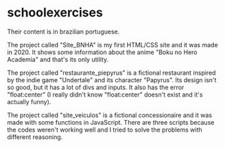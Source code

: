 # schoolexercises
Their content is in brazilian portuguese.

The project called "Site_BNHA" is my first HTML/CSS site and it was made in 2020. It shows some information about the anime "Boku no Hero Academia" and that's its only utility. 

The project called "restaurante_piepyrus" is a fictional restaurant inspired by the indie game "Undertale" and its character "Papyrus". Its design isn't so good, but it has a lot of divs and inputs. It also has the error "float:center" (I really didn't know "float:center" doesn't exist and it's actually funny).

The project called "site_veiculos" is a fictional concessionaire and it was made with some functions in JavaScript. There are three scripts because the codes weren't working well and I tried to solve the problems with different reasoning.
